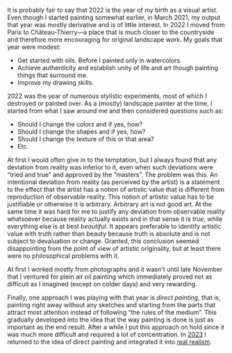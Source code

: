 It is probably fair to say that 2022 is the year of my birth as a visual
artist. Even though I started painting somewhat earlier, in March 2021, my
output that year was mostly derivative and is of little interest. In 2022 I
moved from Paris to Château-Thierry—a place that is much closer to the
countryside and therefore more encouraging for original landscape work. My
goals that year were modest:

* Get started with oils. Before I painted only in watercolors.
* Achieve authenticity and establish unity of life and art though painting
  things that surround me.
* Improve my drawing skills.

2022 was the year of numerous stylistic experiments, most of which I
destroyed or painted over. As a (mostly) landscape painter at the time, I
started from what I saw around me and then considered questions such as:

* Should I change the colors and if yes, how?
* Should I change the shapes and if yes, how?
* Should I change the texture of this or that area?
* Etc.

At first I would often give in to the temptation, but I always found that
any deviation from reality was inferior to it, even when such deviations
were “tried and true” and approved by the “masters”. The problem was this.
An intentional deviation from reality (as perceived by the artist) is a
statement to the effect that the artist has a notion of artistic value that
is different from reproduction of observable reality. This notion of
artistic value has to be justifiable or otherwise it is arbitrary. Arbitrary
art is not good art. At the same time it was hard for me to justify any
deviation from observable reality whatsoever because reality actually exists
and in that sense it is *true*, while everything else is at best
*beautiful*. It appears preferable to identify artistic value with truth
rather than beauty because truth is absolute and is not subject to
devaluation or change. Granted, this conclusion seemed disappointing from
the point of view of artistic originality, but at least there were no
philosophical problems with it.

At first I worked mostly from photographs and it wasn't until late November
that I ventured for plein air oil painting which immediately proved not as
difficult as I imagined (except on colder days) and very rewarding.

Finally, one approach I was playing with that year is *direct painting*,
that is, painting right away without any sketches and starting from the
parts that attract most attention instead of following “the rules of the
medium”. This gradually developed into the idea that the way painting is
done is just as important as the end result. After a while I put this
approach on hold since it was much more difficult and required a lot of
concentration. In [2023](/art/2023.html) I returned to the idea of direct
painting and integrated it into [real realism](/essay/real-realism.html).
